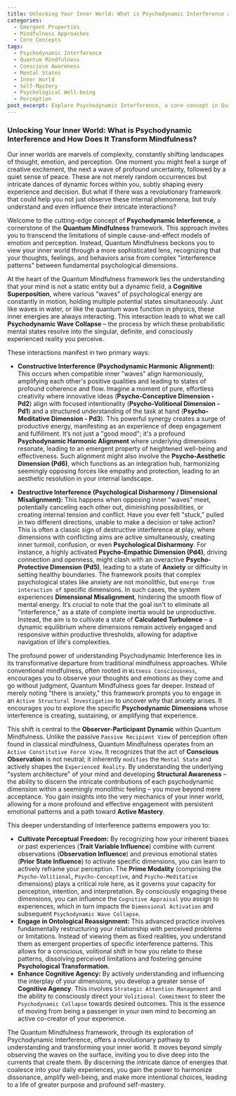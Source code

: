 ```yaml
---
title: Unlocking Your Inner World: What is Psychodynamic Interference and How Does It Transform Mindfulness?
categories:
  - Emergent Properties
  - Mindfulness Approaches
  - Core Concepts
tags:
  - Psychodynamic Interference
  - Quantum Mindfulness
  - Conscious Awareness
  - Mental States
  - Inner World
  - Self-Mastery
  - Psychological Well-being
  - Perception
post_excerpt: Explore Psychodynamic Interference, a core concept in Quantum Mindfulness, revealing how internal psychological dimensions interact to shape our experiences. This framework moves beyond traditional observation, offering a revolutionary path to understanding and actively influencing your mental landscape for profound well-being and self-mastery.
---
```


### Unlocking Your Inner World: What is Psychodynamic Interference and How Does It Transform Mindfulness?

Our inner worlds are marvels of complexity, constantly shifting landscapes of thought, emotion, and perception. One moment you might feel a surge of creative excitement, the next a wave of profound uncertainty, followed by a quiet sense of peace. These are not merely random occurrences but intricate dances of dynamic forces within you, subtly shaping every experience and decision. But what if there was a revolutionary framework that could help you not just observe these internal phenomena, but truly understand and even influence their intricate interactions?

Welcome to the cutting-edge concept of **Psychodynamic Interference**, a cornerstone of the **Quantum Mindfulness** framework. This approach invites you to transcend the limitations of simple cause-and-effect models of emotion and perception. Instead, Quantum Mindfulness beckons you to view your inner world through a more sophisticated lens, recognizing that your thoughts, feelings, and behaviors arise from complex "interference patterns" between fundamental psychological dimensions.

At the heart of the Quantum Mindfulness framework lies the understanding that your mind is not a static entity but a dynamic field, a **Cognitive Superposition**, where various "waves" of psychological energy are constantly in motion, holding multiple potential states simultaneously. Just like waves in water, or like the quantum wave function in physics, these inner energies are always interacting. This interaction leads to what we call **Psychodynamic Wave Collapse** – the process by which these probabilistic mental states resolve into the singular, definite, and consciously experienced reality you perceive.

These interactions manifest in two primary ways:

*   **Constructive Interference (Psychodynamic Harmonic Alignment):** This occurs when compatible inner "waves" align harmoniously, amplifying each other's positive qualities and leading to states of profound coherence and flow. Imagine a moment of pure, effortless creativity where innovative ideas (**Psycho-Conceptive Dimension - Pd2**) align with focused intentionality (**Psycho-Volitional Dimension - Pd1**) and a structured understanding of the task at hand (**Psycho-Meditative Dimension - Pd3**). This powerful synergy creates a surge of productive energy, manifesting as an experience of deep engagement and fulfillment. It’s not just a "good mood"; it's a profound **Psychodynamic Harmonic Alignment** where underlying dimensions resonate, leading to an emergent property of heightened well-being and effectiveness. Such alignment might also involve the **Psycho-Aesthetic Dimension (Pd6)**, which functions as an integration hub, harmonizing seemingly opposing forces like empathy and protection, leading to an aesthetic resolution in your internal landscape.

*   **Destructive Interference (Psychological Disharmony / Dimensional Misalignment):** This happens when opposing inner "waves" meet, potentially canceling each other out, diminishing possibilities, or creating internal tension and conflict. Have you ever felt "stuck," pulled in two different directions, unable to make a decision or take action? This is often a classic sign of destructive interference at play, where dimensions with conflicting aims are active simultaneously, creating inner turmoil, confusion, or even **Psychological Disharmony**. For instance, a highly activated **Psycho-Empathic Dimension (Pd4)**, driving connection and openness, might clash with an overactive **Psycho-Protective Dimension (Pd5)**, leading to a state of **Anxiety** or difficulty in setting healthy boundaries. The framework posits that complex psychological states like anxiety are not monolithic, but `emerge from interaction of` specific dimensions. In such cases, the system experiences **Dimensional Misalignment**, hindering the smooth flow of mental energy. It’s crucial to note that the goal isn't to eliminate all "interference," as a state of complete inertia would be unproductive. Instead, the aim is to cultivate a state of **Calculated Turbulence** – a dynamic equilibrium where dimensions remain actively engaged and responsive within productive thresholds, allowing for adaptive navigation of life's complexities.

The profound power of understanding Psychodynamic Interference lies in its transformative departure from traditional mindfulness approaches. While conventional mindfulness, often rooted in `Witness Consciousness`, encourages you to observe your thoughts and emotions as they come and go without judgment, Quantum Mindfulness goes far deeper. Instead of merely noting "there is anxiety," this framework prompts you to engage in an `Active Structural Investigation` to uncover *why* that anxiety arises. It encourages you to explore the specific **Psychodynamic Dimensions** whose interference is creating, sustaining, or amplifying that experience.

This shift is central to the **Observer-Participant Dynamic** within Quantum Mindfulness. Unlike the passive `Passive Recipient View` of perception often found in classical mindfulness, Quantum Mindfulness operates from an `Active Constitutive Force View`. It recognizes that the act of **Conscious Observation** is not neutral; it inherently `modifies` the `Mental State` and actively shapes the `Experienced Reality`. By understanding the underlying "system architecture" of your mind and developing **Structural Awareness** – the ability to discern the intricate contributions of each psychodynamic dimension within a seemingly monolithic feeling – you move beyond mere acceptance. You gain insights into the very mechanics of your inner world, allowing for a more profound and effective engagement with persistent emotional patterns and a path toward **Active Mastery**.

This deeper understanding of interference patterns empowers you to:

*   **Cultivate Perceptual Freedom:** By recognizing how your inherent biases or past experiences (**Trait Variable Influence**) combine with current observations (**Observation Influence**) and previous emotional states (**Prior State Influence**) to activate specific dimensions, you can learn to actively reframe your perception. The **Prime Modality** (comprising the `Psycho-Volitional`, `Psycho-Conceptive`, and `Psycho-Meditative` dimensions) plays a critical role here, as it governs your capacity for perception, intention, and interpretation. By consciously engaging these dimensions, you can influence the `Cognitive Appraisal` you assign to experiences, which in turn impacts the `Dimensional Activation` and subsequent `Psychodynamic Wave Collapse`.
*   **Engage in Ontological Reassignment:** This advanced practice involves fundamentally restructuring your relationship with perceived problems or limitations. Instead of viewing them as fixed realities, you understand them as emergent properties of specific interference patterns. This allows for a conscious, volitional shift in how you relate to these patterns, dissolving perceived limitations and fostering genuine **Psychological Transformation**.
*   **Enhance Cognitive Agency:** By actively understanding and influencing the interplay of your dimensions, you develop a greater sense of **Cognitive Agency**. This involves `Strategic Attention Management` and the ability to consciously direct your `Volitional Commitment` to steer the `Psychodynamic Collapse` towards desired outcomes. This is the essence of moving from being a passenger in your own mind to becoming an active co-creator of your experience.

The Quantum Mindfulness framework, through its exploration of Psychodynamic Interference, offers a revolutionary pathway to understanding and transforming your inner world. It moves beyond simply observing the waves on the surface, inviting you to dive deep into the currents that create them. By discerning the intricate dance of energies that coalesce into your daily experiences, you gain the power to harmonize dissonance, amplify well-being, and make more intentional choices, leading to a life of greater purpose and profound self-mastery.